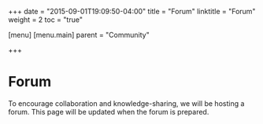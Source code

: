 +++
date = "2015-09-01T19:09:50-04:00"
title = "Forum"
linktitle = "Forum"
weight = 2
toc = "true"

[menu]
  [menu.main]
    parent = "Community"

+++

# Forum

To encourage collaboration and knowledge-sharing, we will be hosting a forum. This page will be updated when the forum is prepared.